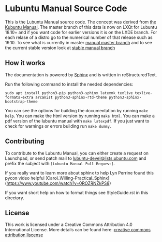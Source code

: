 # Lubuntu Manual Source Code

This is the Lubuntu Manual source code. The concept was derived from [the Kubuntu Manual](https://github.com/ahoneybun/kubuntu-manual). The master branch of this data is now on LXQt for Lubuntu 18.10+ and if you want code for earlier versions it is on the LXDE branch. For each relase of a distro go to the numerical number of that release such as 19.10. To see what is currently in master [manual master branch](https://manual.lubuntu.me/master/) and to see the current stable version look at [stable manual branch](https://manual.lubuntu.me/stable/)

## How it works

The documentation is powered by [Sphinx](http://www.sphinx-doc.org/en/stable/) and is written in reStructuredText.

Run the following command to install the needed dependencies:

```
sudo apt install python3-pip python3-sphinx latexmk texlive texlive-formats-extra arcanist python3-sphinx-rtd-theme python3-sphinx-bootstrap-theme
```

You can see the options for building the documentation by running `make help`. You can make the html version by running `make html`. You can make a pdf version of the lubuntu manual with `make latexpdf`. If you just want to check for warnings or errors building run `make dummy`.

## Contributing

To contribute to the Lubuntu Manual, you can either create a request on Launchpad, or send patch mail to [lubuntu-devel@lists.ubuntu.com](mailto:lubuntu-devel@lists.ubuntu.com) and prefix the subject with `[Lubuntu Manual Pull Request]`.

If you really want to learn more about sphinx to help Lyn Perrine found this pycon video helpful [Carol_Willing-Practical_Sphinx] (https://www.youtube.com/watch?v=0ROZRNZkPS8)

If you want short help on how to format things see StyleGuide.rst in this directory.

## License

This work is licensed under a Creative Commons Attribution 4.0 International License. More details can be found here: [creative commons attribution liscense](http://creativecommons.org/licenses/by/4.0/)
